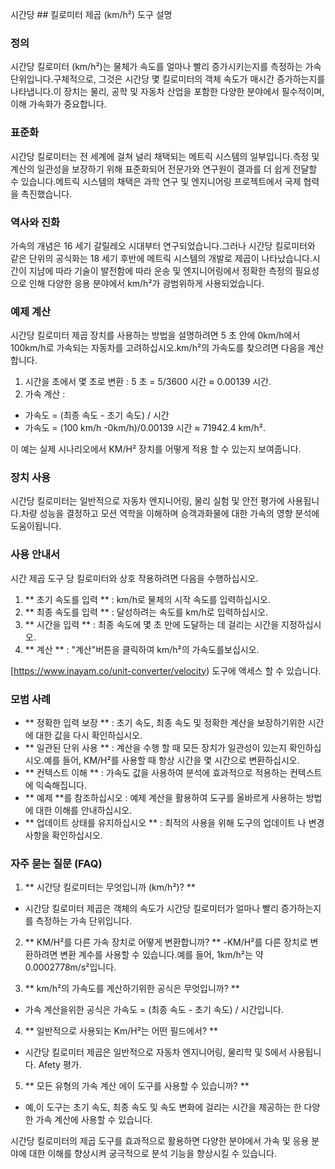 시간당 ## 킬로미터 제곱 (km/h²) 도구 설명

### 정의
시간당 킬로미터 (km/h²)는 물체가 속도를 얼마나 빨리 증가시키는지를 측정하는 가속 단위입니다.구체적으로, 그것은 시간당 몇 킬로미터의 객체 속도가 매시간 증가하는지를 나타냅니다.이 장치는 물리, 공학 및 자동차 산업을 포함한 다양한 분야에서 필수적이며, 이해 가속화가 중요합니다.

### 표준화
시간당 킬로미터는 전 세계에 걸쳐 널리 채택되는 메트릭 시스템의 일부입니다.측정 및 계산의 일관성을 보장하기 위해 표준화되어 전문가와 연구원이 결과를 더 쉽게 전달할 수 있습니다.메트릭 시스템의 채택은 과학 연구 및 엔지니어링 프로젝트에서 국제 협력을 촉진했습니다.

### 역사와 진화
가속의 개념은 16 세기 갈릴레오 시대부터 연구되었습니다.그러나 시간당 킬로미터와 같은 단위의 공식화는 18 세기 후반에 메트릭 시스템의 개발로 제곱이 나타났습니다.시간이 지남에 따라 기술이 발전함에 따라 운송 및 엔지니어링에서 정확한 측정의 필요성으로 인해 다양한 응용 분야에서 km/h²가 광범위하게 사용되었습니다.

### 예제 계산
시간당 킬로미터 제곱 장치를 사용하는 방법을 설명하려면 5 초 안에 0km/h에서 100km/h로 가속되는 자동차를 고려하십시오.km/h²의 가속도를 찾으려면 다음을 계산합니다.

1. 시간을 초에서 몇 초로 변환 : 5 초 = 5/3600 시간 ≈ 0.00139 시간.
2. 가속 계산 :
- 가속도 = (최종 속도 - 초기 속도) / 시간
- 가속도 = (100 km/h -0km/h)/0.00139 시간 ≈ 71942.4 km/h².

이 예는 실제 시나리오에서 KM/H² 장치를 어떻게 적용 할 수 있는지 보여줍니다.

### 장치 사용
시간당 킬로미터는 일반적으로 자동차 엔지니어링, 물리 실험 및 안전 평가에 사용됩니다.차량 성능을 결정하고 모션 역학을 이해하며 승객과화물에 대한 가속의 영향 분석에 도움이됩니다.

### 사용 안내서
시간 제곱 도구 당 킬로미터와 상호 작용하려면 다음을 수행하십시오.

1. ** 초기 속도를 입력 ** : km/h로 물체의 시작 속도를 입력하십시오.
2. ** 최종 속도를 입력 ** : 달성하려는 속도를 km/h로 입력하십시오.
3. ** 시간을 입력 ** : 최종 속도에 몇 초 만에 도달하는 데 걸리는 시간을 지정하십시오.
4. ** 계산 ** : "계산"버튼을 클릭하여 km/h²의 가속도를보십시오.

[https://www.inayam.co/unit-converter/velocity) 도구에 액세스 할 수 있습니다.

### 모범 사례
- ** 정확한 입력 보장 ** : 초기 속도, 최종 속도 및 정확한 계산을 보장하기위한 시간에 대한 값을 다시 확인하십시오.
- ** 일관된 단위 사용 ** : 계산을 수행 할 때 모든 장치가 일관성이 있는지 확인하십시오.예를 들어, KM/H²를 사용할 때 항상 시간을 몇 시간으로 변환하십시오.
- ** 컨텍스트 이해 ** : 가속도 값을 사용하여 분석에 효과적으로 적용하는 컨텍스트에 익숙해집니다.
- ** 예제 **를 참조하십시오 : 예제 계산을 활용하여 도구를 올바르게 사용하는 방법에 대한 이해를 안내하십시오.
- ** 업데이트 상태를 유지하십시오 ** : 최적의 사용을 위해 도구의 업데이트 나 변경 사항을 확인하십시오.

### 자주 묻는 질문 (FAQ)

1. ** 시간당 킬로미터는 무엇입니까 (km/h²)? **
- 시간당 킬로미터 제곱은 객체의 속도가 시간당 킬로미터가 얼마나 빨리 증가하는지를 측정하는 가속 단위입니다.

2. ** KM/H²를 다른 가속 장치로 어떻게 변환합니까? **
-KM/H²를 다른 장치로 변환하려면 변환 계수를 사용할 수 있습니다.예를 들어, 1km/h²는 약 0.0002778m/s²입니다.

3. ** km/h²의 가속도를 계산하기위한 공식은 무엇입니까? **
- 가속 계산을위한 공식은 가속도 = (최종 속도 - 초기 속도) / 시간입니다.

4. ** 일반적으로 사용되는 Km/H²는 어떤 필드에서? **
- 시간당 킬로미터 제곱은 일반적으로 자동차 엔지니어링, 물리학 및 S에서 사용됩니다. Afety 평가.

5. ** 모든 유형의 가속 계산 에이 도구를 사용할 수 있습니까? **
- 예,이 도구는 초기 속도, 최종 속도 및 속도 변화에 걸리는 시간을 제공하는 한 다양한 가속 계산에 사용할 수 있습니다.

시간당 킬로미터의 제곱 도구를 효과적으로 활용하면 다양한 분야에서 가속 및 응용 분야에 대한 이해를 향상시켜 궁극적으로 분석 기능을 향상시킬 수 있습니다.